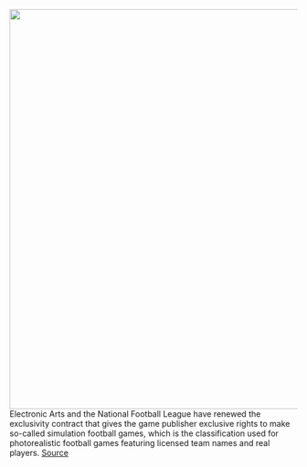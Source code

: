 <img src='https://cdn.vox-cdn.com/thumbor/KUHGxSben9SeW8CB-cnVM1kJq-M=/0x0:900x506/1200x800/filters:focal(378x181:522x325)/cdn.vox-cdn.com/uploads/chorus_image/image/66865829/apps.49387.63970390157963956.0e1003c0_4484_4721_a5a2_8d282e06ef88.0.jpg' width='700px' /><br/>
Electronic Arts and the National Football League have renewed the exclusivity contract that gives the game publisher exclusive rights to make so-called simulation football games, which is the classification used for photorealistic football games featuring licensed team names and real players.
<a href='https://www.theverge.com/2020/5/28/21273960/ea-nfl-madden-games-extend-renew-license-2026'> Source <a/>